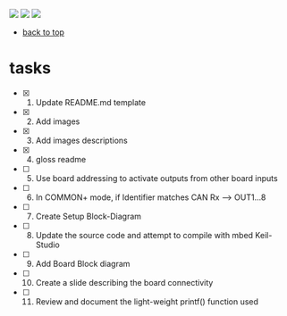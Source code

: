 [![](https://img.shields.io/badge/organization-nikoschalikias-blue.svg)](https://github.com/nikoschalikias) 
[![](https://img.shields.io/badge/remote-STM32F103C6__CAN2-green.svg)](https://github.com/nikoschalikias/STM32F103C6_CAN2) 
[![](https://img.shields.io/badge/local-F:\prj__soft\STM32F103C6__CAN2-orange.svg)]() 


* [back to top](README.md)

# tasks

- [x] 1. Update README.md template
- [x] 2. Add images
- [x] 3. Add images descriptions
- [x] 4. gloss readme
- [ ] 5. Use board addressing to activate outputs from other board inputs
- [ ] 6. In COMMON+ mode, if Identifier matches  CAN Rx --> OUT1...8
- [ ] 7. Create Setup Block-Diagram
- [ ] 8. Update the source code and attempt to compile with mbed Keil-Studio
- [ ] 9. Add Board Block diagram
- [ ] 10. Create a slide describing the board connectivity
- [ ] 11. Review and document the light-weight printf() function used




